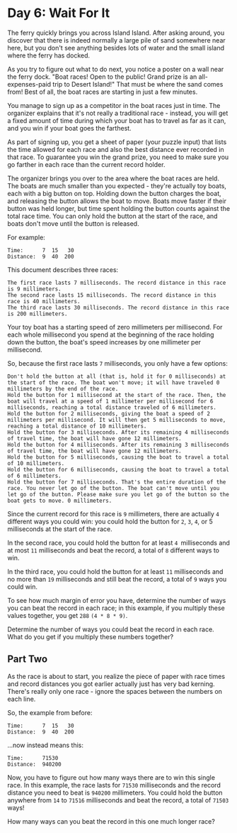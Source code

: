 # Day 6: Wait For It #

The ferry quickly brings you across Island Island. After asking around, you discover that there is 
indeed normally a large pile of sand somewhere near here, but you don't see anything besides lots 
of water and the small island where the ferry has docked.

As you try to figure out what to do next, you notice a poster on a wall near the ferry dock. "Boat 
races! Open to the public! Grand prize is an all-expenses-paid trip to Desert Island!" That must 
be where the sand comes from! Best of all, the boat races are starting in just a few minutes.

You manage to sign up as a competitor in the boat races just in time. The organizer explains that 
it's not really a traditional race - instead, you will get a fixed amount of time during which your 
boat has to travel as far as it can, and you win if your boat goes the farthest.

As part of signing up, you get a sheet of paper (your puzzle input) that lists the time allowed for 
each race and also the best distance ever recorded in that race. To guarantee you win the grand 
prize, you need to make sure you go farther in each race than the current record holder.

The organizer brings you over to the area where the boat races are held. The boats are much smaller 
than you expected - they're actually toy boats, each with a big button on top. Holding down the 
button charges the boat, and releasing the button allows the boat to move. Boats move faster if 
their button was held longer, but time spent holding the button counts against the total race time. 
You can only hold the button at the start of the race, and boats don't move until the button is 
released.

For example:

    Time:      7  15   30
    Distance:  9  40  200

This document describes three races:

    The first race lasts 7 milliseconds. The record distance in this race is 9 millimeters.
    The second race lasts 15 milliseconds. The record distance in this race is 40 millimeters.
    The third race lasts 30 milliseconds. The record distance in this race is 200 millimeters.

Your toy boat has a starting speed of zero millimeters per millisecond. For each whole millisecond 
you spend at the beginning of the race holding down the button, the boat's speed increases by one 
millimeter per millisecond.

So, because the first race lasts `7` milliseconds, you only have a few options:

    Don't hold the button at all (that is, hold it for 0 milliseconds) at the start of the race. The boat won't move; it will have traveled 0 millimeters by the end of the race.
    Hold the button for 1 millisecond at the start of the race. Then, the boat will travel at a speed of 1 millimeter per millisecond for 6 milliseconds, reaching a total distance traveled of 6 millimeters.
    Hold the button for 2 milliseconds, giving the boat a speed of 2 millimeters per millisecond. It will then get 5 milliseconds to move, reaching a total distance of 10 millimeters.
    Hold the button for 3 milliseconds. After its remaining 4 milliseconds of travel time, the boat will have gone 12 millimeters.
    Hold the button for 4 milliseconds. After its remaining 3 milliseconds of travel time, the boat will have gone 12 millimeters.
    Hold the button for 5 milliseconds, causing the boat to travel a total of 10 millimeters.
    Hold the button for 6 milliseconds, causing the boat to travel a total of 6 millimeters.
    Hold the button for 7 milliseconds. That's the entire duration of the race. You never let go of the button. The boat can't move until you let go of the button. Please make sure you let go of the button so the boat gets to move. 0 millimeters.

Since the current record for this race is `9` millimeters, there are actually `4` different ways 
you could win: you could hold the button for `2`, `3`, `4`, or 5 milliseconds at the start of the 
race.

In the second race, you could hold the button for at least `4 `milliseconds and at most `11` 
milliseconds and beat the record, a total of `8` different ways to win.

In the third race, you could hold the button for at least `11` milliseconds and no more than `19` 
milliseconds and still beat the record, a total of `9` ways you could win.

To see how much margin of error you have, determine the number of ways you can beat the record in 
each race; in this example, if you multiply these values together, you get `288` `(4 * 8 * 9)`.

Determine the number of ways you could beat the record in each race. What do you get if you 
multiply these numbers together?


## Part Two ##

As the race is about to start, you realize the piece of paper with race times and record distances 
you got earlier actually just has very bad kerning. There's really only one race - ignore the 
spaces between the numbers on each line.

So, the example from before:

    Time:      7  15   30
    Distance:  9  40  200

...now instead means this:

    Time:      71530
    Distance:  940200

Now, you have to figure out how many ways there are to win this single race. In this example, 
the race lasts for `71530` milliseconds and the record distance you need to beat is `940200` millimeters.
You could hold the button anywhere from `14` to `71516` milliseconds and beat the record, a total of 
`71503` ways!

How many ways can you beat the record in this one much longer race?
